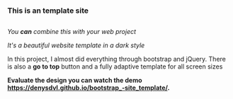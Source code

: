 ### This is an  template site  <h2>
        
_You **can** combine this with your web project_

*It's a beautiful website template in a dark style*

In this project, I almost did everything through bootstrap and jQuery.
There is also a **go to top** button and a fully adaptive template for all screen sizes 

**Evaluate the design you can watch the demo https://denysdvl.github.io/bootstrap_-site_template/.**
